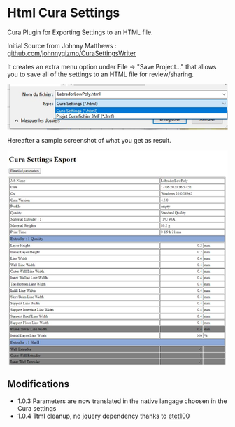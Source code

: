 # Html Cura Settings
Cura Plugin for Exporting Settings to an HTML file.

Initial Source from Johnny Matthews :  [github.com/johnnygizmo/CuraSettingsWriter](https://github.com/johnnygizmo/CuraSettingsWriter)

It creates an extra menu option under File -> "Save Project..." that allows you to save all of the settings to an HTML file for review/sharing. 

![Menu](./help/menu.jpg)

Hereafter a sample screenshot of what you get as result.

![rapport](./help/rapport.jpg)

## Modifications

- 1.0.3 Parameters are now translated in the native langage choosen in the Cura settings
- 1.0.4 Ttml cleanup, no jquery dependency  thanks to [etet100](https://github.com/etet100) 

